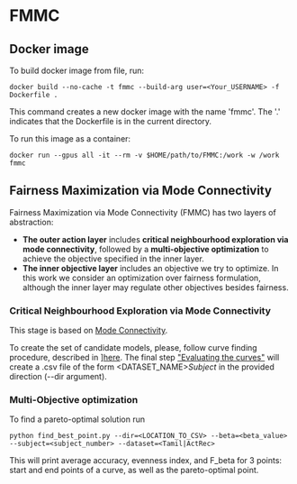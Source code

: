 # FMMC

## Docker image

To build docker image from file, run:

```
docker build --no-cache -t fmmc --build-arg user=<Your_USERNAME> -f Dockerfile .
```

This command creates a new docker image with the name 'fmmc'. The '.' indicates that the Dockerfile is in the current directory.

To run this image as a container:
```
docker run --gpus all -it --rm -v $HOME/path/to/FMMC:/work -w /work fmmc
```

## Fairness Maximization via Mode Connectivity

Fairness Maximization via Mode Connectivity (FMMC) has two layers of abstraction: 

- **The outer action layer** includes **critical neighbourhood exploration via mode connectivity**, followed by a **multi-objective optimization** to achieve the objective specified in the inner layer. 
- **The inner objective layer** includes an objective we try to optimize. In this work we consider an optimization over fairness formulation, although the inner layer may regulate other objectives besides fairness. 

### Critical Neighbourhood Exploration via Mode Connectivity

This stage is based on [Mode Connectivity](https://github.com/timgaripov/dnn-mode-connectivity).

To create the set of candidate models, please, follow curve finding procedure, described in ][here](https://github.com/timgaripov/dnn-mode-connectivity#curve-finding). The final step ["Evaluating the curves"]("https://github.com/timgaripov/dnn-mode-connectivity#evaluating-the-curves") will create a .csv file of the form <DATASET_NAME>_Subject_<NUMBER> in the provided direction (--dir argument).

### Multi-Objective optimization

To find a pareto-optimal solution run
```
python find_best_point.py --dir=<LOCATION_TO_CSV> --beta=<beta_value> --subject=<subject_number> --dataset=<Tamil|ActRec> 

```

This will print average accuracy, evenness index, and F_beta for 3 points: start and end points of a curve, as well as the pareto-optimal point.


